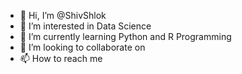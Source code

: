 - 👋 Hi, I’m @ShivShlok
- 👀 I’m interested in Data Science
- 🌱 I’m currently learning Python and R Programming
- 💞️ I’m looking to collaborate on 
- 📫 How to reach me 

<!---
ShivShlok/ShivShlok is a ✨ special ✨ repository because its `README.md` (this file) appears on your GitHub profile.
You can click the Preview link to take a look at your changes.
--->

